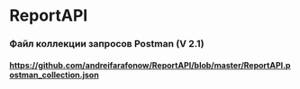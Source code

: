 # ReportAPI
### Файл коллекции запросов Postman (V 2.1)
#### https://github.com/andreifarafonow/ReportAPI/blob/master/ReportAPI.postman_collection.json
